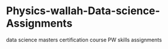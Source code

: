# Physics-wallah-Data-science-Assignments
data science masters certification course PW skills assignments
